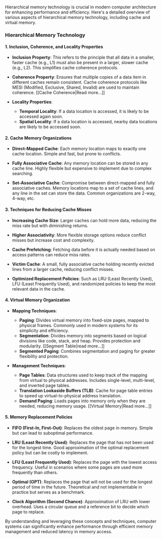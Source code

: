Hierarchical memory technology is crucial in modern computer architecture for enhancing performance and efficiency. Here's a detailed overview of various aspects of hierarchical memory technology, including cache and virtual memory.

### Hierarchical Memory Technology

#### 1. Inclusion, Coherence, and Locality Properties

- **Inclusion Property**: This refers to the principle that all data in a smaller, faster cache (e.g., L1) must also be present in a larger, slower cache (e.g., L2). This simplifies cache coherence protocols.
  
- **Coherence Property**: Ensures that multiple copies of a data item in different caches remain consistent. Cache coherence protocols like MESI (Modified, Exclusive, Shared, Invalid) are used to maintain coherence.  [[Cache Coherence|Read more...]]

- **Locality Properties**:
  - **Temporal Locality**: If a data location is accessed, it is likely to be accessed again soon.
  - **Spatial Locality**: If a data location is accessed, nearby data locations are likely to be accessed soon.

#### 2. Cache Memory Organizations

- **Direct-Mapped Cache**: Each memory location maps to exactly one cache location. Simple and fast, but prone to conflicts.
  
- **Fully Associative Cache**: Any memory location can be stored in any cache line. Highly flexible but expensive to implement due to complex searching.

- **Set-Associative Cache**: Compromise between direct-mapped and fully associative caches. Memory locations map to a set of cache lines, and any line in the set can store the data. Common organizations are 2-way, 4-way, etc.

#### 3. Techniques for Reducing Cache Misses

- **Increasing Cache Size**: Larger caches can hold more data, reducing the miss rate but with diminishing returns.
  
- **Higher Associativity**: More flexible storage options reduce conflict misses but increase cost and complexity.

- **Cache Prefetching**: Fetching data before it is actually needed based on access patterns can reduce miss rates.

- **Victim Cache**: A small, fully associative cache holding recently evicted lines from a larger cache, reducing conflict misses.

- **Optimized Replacement Policies**: Such as LRU (Least Recently Used), LFU (Least Frequently Used), and randomized policies to keep the most relevant data in the cache.

#### 4. Virtual Memory Organization

- **Mapping Techniques**:
  - **Paging**: Divides virtual memory into fixed-size pages, mapped to physical frames. Commonly used in modern systems for its simplicity and efficiency.
  - **Segmentation**: Divides memory into segments based on logical divisions like code, stack, and heap. Provides protection and modularity. [[Segment Table|read more...]]
  - **Segmented Paging**: Combines segmentation and paging for greater flexibility and protection.

- **Management Techniques**:
  - **Page Tables**: Data structures used to keep track of the mapping from virtual to physical addresses. Includes single-level, multi-level, and inverted page tables.
  - **Translation Lookaside Buffers (TLB)**: Cache for page table entries to speed up virtual-to-physical address translation.
  - **Demand Paging**: Loads pages into memory only when they are needed, reducing memory usage.
[[Virtual Memory|Read more...]]

#### 5. Memory Replacement Policies

- **FIFO (First-In, First-Out)**: Replaces the oldest page in memory. Simple but can lead to suboptimal performance.
  
- **LRU (Least Recently Used)**: Replaces the page that has not been used for the longest time. Good approximation of the optimal replacement policy but can be costly to implement.

- **LFU (Least Frequently Used)**: Replaces the page with the lowest access frequency. Useful in scenarios where some pages are used more frequently than others.

- **Optimal (OPT)**: Replaces the page that will not be used for the longest period of time in the future. Theoretical and not implementable in practice but serves as a benchmark.

- **Clock Algorithm (Second Chance)**: Approximation of LRU with lower overhead. Uses a circular queue and a reference bit to decide which page to replace.

By understanding and leveraging these concepts and techniques, computer systems can significantly enhance performance through efficient memory management and reduced latency in memory access.